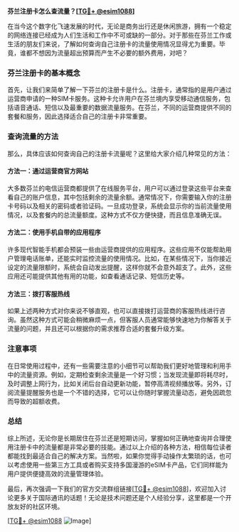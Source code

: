 **芬兰注册卡怎么查流量？[[TG💪+ @esim1088](https://t.me/s/esim1088)]**

在当今这个数字化飞速发展的时代，无论是商务出行还是休闲旅游，拥有一个稳定的网络连接已经成为人们生活和工作中不可或缺的一部分。对于那些在芬兰工作或生活的朋友们来说，了解如何查询自己注册卡的流量使用情况显得尤为重要。毕竟，谁都不想因为流量超出预算而产生不必要的额外费用，对吧？

### 芬兰注册卡的基本概念

首先，让我们来简单了解一下芬兰的注册卡是什么。注册卡，通常指的是用户通过运营商申请的一种SIM卡服务。这种卡允许用户在芬兰境内享受移动通信服务，包括语音通话、短信以及最重要的数据流量服务。在芬兰，不同的运营商提供不同的套餐和服务，因此选择适合自己的注册卡非常重要。

### 查询流量的方法

那么，具体应该如何查询自己的注册卡流量呢？这里给大家介绍几种常见的方法：

#### 方法一：通过运营商官方网站

大多数芬兰的电信运营商都提供了在线服务平台，用户可以通过登录这些平台来查看自己的账户信息，其中包括剩余的流量余额。通常情况下，你需要输入你的注册卡号码以及相关的密码或者验证码。一旦成功登录，系统会显示你的当前流量使用情况，以及套餐内的总流量额度。这种方式不仅方便快捷，而且信息准确无误。

#### 方法二：使用手机自带的应用程序

许多现代智能手机都会预装一些由运营商提供的应用程序。这些应用不仅能帮助用户管理电话账单，还能实时监控流量的使用情况。比如，在某些情况下，当你接近设定的流量限额时，系统会自动发出提醒，这样你就不会意外超支了。此外，这些应用还可能提供其他有用的功能，如查看通话记录、短信历史等。

#### 方法三：拨打客服热线

如果上述两种方式对你来说不够直观，也可以直接拨打运营商的客服热线进行咨询。虽然这种方式可能会稍微麻烦一点，但客服人员通常能够快速地为你解答关于流量的问题，并且还可以根据你的需求推荐合适的套餐升级方案。

### 注意事项

在日常使用过程中，还有一些需要注意的小细节可以帮助我们更好地管理和利用手中的流量资源。例如，定期检查剩余流量是一个好习惯；当发现流量即将耗尽时，及时调整上网行为，比如关闭后台自动更新功能，暂停高清视频播放等。另外，订阅流量提醒服务也是一个不错的选择，它可以让你随时掌握流量动态，避免因疏忽而导致的超额收费。

### 总结

综上所述，无论你是长期居住在芬兰还是短期访问，掌握如何正确地查询并合理使用注册卡中的流量都是非常必要的技能。通过以上介绍的各种方法，相信每位读者都能找到最适合自己的解决方案。当然啦，如果你觉得手动操作太繁琐的话，也可以考虑使用一些第三方工具或者购买支持多国漫游的eSIM卡产品，它们同样能为用户提供便捷高效的流量管理体验。

最后，再次强调一下我们的官方交流群组链接[[TG💪+ @esim1088](https://t.me/s/esim1088)]，欢迎加入讨论更多关于国际通讯的话题！无论是技术问题还是个人经验分享，这里都是一个开放友好的社区环境。

[[TG💪+ @esim1088](https://t.me/s/esim1088) ![Image](https://i.postimg.cc/4NQfJmqS/Snipaste-2025-05-13-00-14-12.png)]